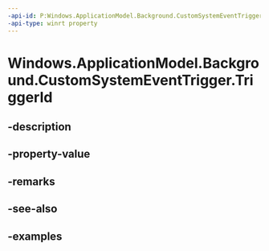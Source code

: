```yaml
---
-api-id: P:Windows.ApplicationModel.Background.CustomSystemEventTrigger.TriggerId
-api-type: winrt property
---
```


<!-- Property syntax.
public string TriggerId { get; }
-->

# Windows.ApplicationModel.Background.CustomSystemEventTrigger.TriggerId

## -description

## -property-value

## -remarks

## -see-also

## -examples

